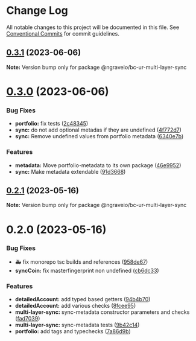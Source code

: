 # Change Log

All notable changes to this project will be documented in this file.
See [Conventional Commits](https://conventionalcommits.org) for commit guidelines.

## [0.3.1](https://github.com/ngraveio/ur-registry/compare/@ngraveio/bc-ur-multi-layer-sync@0.3.0...@ngraveio/bc-ur-multi-layer-sync@0.3.1) (2023-06-06)

**Note:** Version bump only for package @ngraveio/bc-ur-multi-layer-sync





# [0.3.0](https://github.com/ngraveio/ur-registry/compare/@ngraveio/bc-ur-multi-layer-sync@0.2.1...@ngraveio/bc-ur-multi-layer-sync@0.3.0) (2023-06-06)


### Bug Fixes

* **portfolio:** fix tests ([2c48345](https://github.com/ngraveio/ur-registry/commit/2c48345634d7e700952d71b08f058803432ae788))
* **sync:** do not add optional metadas if they are undefined ([4f772d7](https://github.com/ngraveio/ur-registry/commit/4f772d765b7462e26e3a754cc701396a27e5a046))
* **sync:** Remove undefined values from portfolio metadata ([6340e7b](https://github.com/ngraveio/ur-registry/commit/6340e7bd8e6d87f0ee24bdcbdee61e3dd8383721))


### Features

* **metadata:** Move portfolio-metadata to its own package ([46e9952](https://github.com/ngraveio/ur-registry/commit/46e9952110cd007a3b119951b7e9fdebfc63fed9))
* **sync:** Make metadata extendable ([91d3668](https://github.com/ngraveio/ur-registry/commit/91d3668e000abff2b7b95e824136400c1e2adc68))





## [0.2.1](https://github.com/ngraveio/ur-registry/compare/@ngraveio/bc-ur-multi-layer-sync@0.2.0...@ngraveio/bc-ur-multi-layer-sync@0.2.1) (2023-05-16)

**Note:** Version bump only for package @ngraveio/bc-ur-multi-layer-sync





# 0.2.0 (2023-05-16)


### Bug Fixes

* :ambulance: fix monorepo tsc builds and references ([958de67](https://github.com/ngraveio/ur-registry/commit/958de6779f932820bf37a2781b54ed02cc4d4387))
* **syncCoin:** fix masterfingerprint non undefined ([cb6dc33](https://github.com/ngraveio/ur-registry/commit/cb6dc33d295d663054e98184b7333d0e50b5e70f))


### Features

* **detailedAccount:** add typed based getters ([94b4b70](https://github.com/ngraveio/ur-registry/commit/94b4b70d94302b4f08238b8c9be985630b08aae4))
* **detailedAccount:** add various checks ([8fcee95](https://github.com/ngraveio/ur-registry/commit/8fcee95d83449f6a95a663aff90aa1465bb5d0af))
* **multi-layer-sync:** sync-metadata constructor parameters and checks ([fad7039](https://github.com/ngraveio/ur-registry/commit/fad70394140d7dea43c6d3ada26ac5d7063e26bc))
* **multi-layer-sync:** sync-metadata tests ([9b42c14](https://github.com/ngraveio/ur-registry/commit/9b42c14203a071baa2c24dbc32bfcda096762a6c))
* **portfolio:** add tags and typechecks ([7a86d9b](https://github.com/ngraveio/ur-registry/commit/7a86d9b23bbbad080d689c76b1e94ddc5500afe3))

